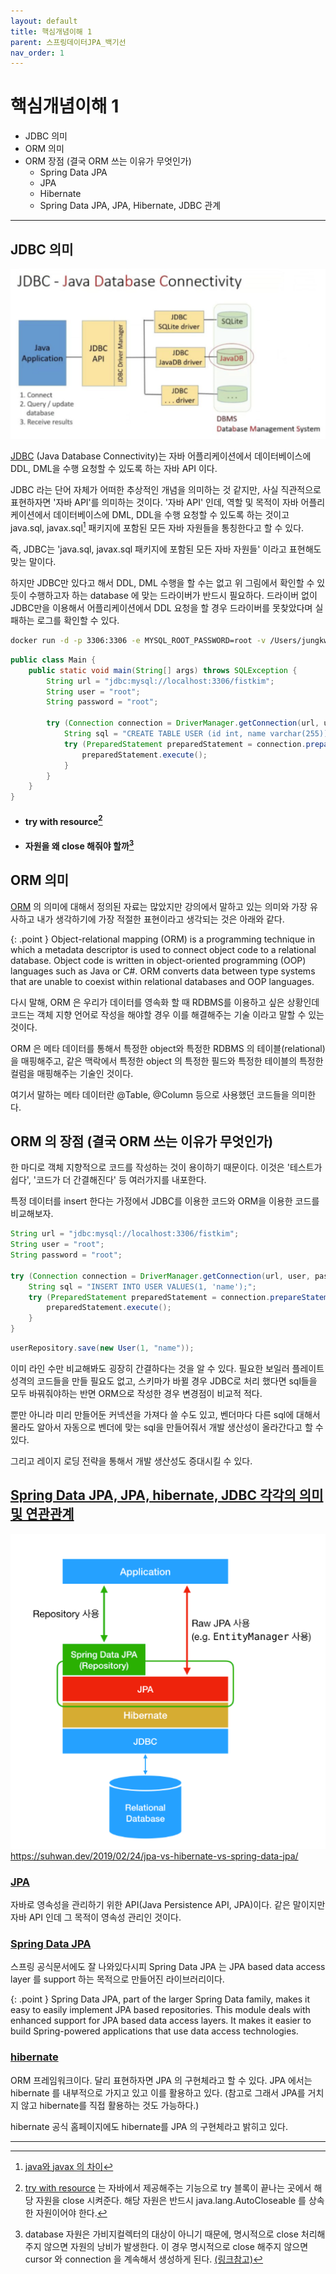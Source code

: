 ```yaml
---
layout: default
title: 핵심개념이해 1
parent: 스프링데이터JPA_백기선
nav_order: 1
---
```


# 핵심개념이해 1

- JDBC 의미
- ORM 의미
- ORM 장점 (결국 ORM 쓰는 이유가 무엇인가)
  - Spring Data JPA
  - JPA
  - Hibernate
  - Spring Data JPA, JPA, Hibernate, JDBC 관계

----

## JDBC 의미

![](/images/concept-jdbc.png)

[JDBC] (Java Database Connectivity)는 자바 어플리케이션에서 데이터베이스에 DDL, DML을 수행 요청할 수 있도록 하는 자바 API 이다.

JDBC 라는 단어 자체가 어떠한 추상적인 개념을 의미하는 것 같지만, 사실 직관적으로 표현하자면 '자바 API'를 의미하는 것이다.
'자바 API' 인데, 역할 및 목적이 자바 어플리케이션에서 데이터베이스에 DML, DDL을 수행 요청할 수 있도록 하는 것이고 
java.sql, javax.sql[^1] 패키지에 포함된 모든 자바 자원들을 통칭한다고 할 수 있다.

즉, JDBC는 'java.sql, javax.sql 패키지에 포함된 모든 자바 자원들' 이라고 표현해도 맞는 말이다.

하지만 JDBC만 있다고 해서 DDL, DML 수행을 할 수는 없고 위 그림에서 확인할 수 있듯이 수행하고자 하는 database 에 맞는 드라이버가 반드시 필요하다.
드라이버 없이 JDBC만을 이용해서 어플리케이션에서 DDL 요청을 할 경우 드라이버를 못찾았다며 실패하는 로그를 확인할 수 있다.

```bash
docker run -d -p 3306:3306 -e MYSQL_ROOT_PASSWORD=root -v /Users/jungkwonkim/Lab/Database:/var/lib/mysql --name mysql-local mysql
```

```java
public class Main {
    public static void main(String[] args) throws SQLException {
        String url = "jdbc:mysql://localhost:3306/fistkim";
        String user = "root";
        String password = "root";

        try (Connection connection = DriverManager.getConnection(url, user, password)) {
            String sql = "CREATE TABLE USER (id int, name varchar(255));";
            try (PreparedStatement preparedStatement = connection.prepareStatement(sql)) {
                preparedStatement.execute();
            }
        }
    }
}
```
* #### try with resource[^2]
* #### 자원을 왜 close 해줘야 할까[^3]

## ORM 의미

[ORM] 의 의미에 대해서 정의된 자료는 많았지만 강의에서 말하고 있는 의미와 가장 유사하고 내가 생각하기에 가장 적절한 표현이라고 생각되는 것은 아래와 같다.

{: .point }
Object-relational mapping (ORM) is a programming technique in which a metadata descriptor is used to connect object code to a relational database.
Object code is written in object-oriented programming (OOP) languages such as Java or C#.
ORM converts data between type systems that are unable to coexist within relational databases and OOP languages.

다시 말해, ORM 은 우리가 데이터를 영속화 할 때 RDBMS를 이용하고 싶은 상황인데 코드는 객체 지향 언어로 작성을 해야할 경우 이를 해결해주는 기술 이라고 말할 수 있는 것이다.

ORM 은 메타 데이터를 통해서 특정한 object와 특정한 RDBMS 의 테이블(relational) 을 매핑해주고,
같은 맥락에서 특정한 object 의 특정한 필드와 특정한 테이블의 특정한 컬럼을 매핑해주는 기술인 것이다.

여기서 말하는 메타 데이터란 @Table, @Column 등으로 사용했던 코드들을 의미한다.

## ORM 의 장점 (결국 ORM 쓰는 이유가 무엇인가)

한 마디로 객체 지향적으로 코드를 작성하는 것이 용이하기 때문이다. 이것은 '테스트가 쉽다', '코드가 더 간결해진다' 등 여러가지를 내포한다.

특정 데이터를 insert 한다는 가정에서 JDBC를 이용한 코드와 ORM을 이용한 코드를 비교해보자.
```java
String url = "jdbc:mysql://localhost:3306/fistkim";
String user = "root";
String password = "root";

try (Connection connection = DriverManager.getConnection(url, user, password)) {
    String sql = "INSERT INTO USER VALUES(1, 'name');";
    try (PreparedStatement preparedStatement = connection.prepareStatement(sql)) {
        preparedStatement.execute();
    }
}
```
```java
userRepository.save(new User(1, "name"));
```
이미 라인 수만 비교해봐도 굉장히 간결하다는 것을 알 수 있다. 필요한 보일러 플레이트 성격의 코드들을 만들 필요도 없고,
스키마가 바뀔 경우 JDBC로 처리 했다면 sql들을 모두 바꿔줘야하는 반면 ORM으로 작성한 경우 변경점이 비교적 적다.

뿐만 아니라 미리 만들어둔 커넥션을 가져다 쓸 수도 있고, 벤더마다 다른 sql에 대해서 몰라도 알아서 자동으로 벤더에 맞는 sql을
만들어줘서 개발 생산성이 올라간다고 할 수 있다.

그리고 레이지 로딩 전략을 통해서 개발 생산성도 증대시킬 수 있다.

## [Spring Data JPA, JPA, hibernate, JDBC 각각의 의미 및 연관관계]

![](/images/concept-jpa-flow.png)
https://suhwan.dev/2019/02/24/jpa-vs-hibernate-vs-spring-data-jpa/

### [JPA]
자바로 영속성을 관리하기 위한 API(Java Persistence API, JPA)이다. 같은 말이지만 자바 API 인데 그 목적이 영속성 관리인 것이다.

### [Spring Data JPA]
스프링 공식문서에도 잘 나와있다시피 Spring Data JPA 는 JPA based data access layer 를 support 하는 목적으로 만들어진 라이브러리이다.

{: .point }
Spring Data JPA, part of the larger Spring Data family, makes it easy to easily implement JPA based repositories.
This module deals with enhanced support for JPA based data access layers.
It makes it easier to build Spring-powered applications that use data access technologies.

### [hibernate]
ORM 프레임워크이다. 달리 표현하자면 JPA 의 구현체라고 할 수 있다. JPA 에서는 hibernate 를 내부적으로 가지고 있고 이를 활용하고 있다.
(참고로 그래서 JPA를 거치지 않고 hibernate를 직접 활용하는 것도 가능하다.)

hibernate 공식 홈페이지에도 hibernate를 JPA 의 구현체라고 밝히고 있다.

----
[^1]: [java와 javax 의 차이](https://uniksy1106.tistory.com/172)
[^2]: [try with resource](https://docs.oracle.com/javase/tutorial/essential/exceptions/tryResourceClose.html) 는 자바에서 제공해주는 기능으로 try 블록이 끝나는 곳에서 해당 자원을 close 시켜준다. 해당 자원은 반드시 java.lang.AutoCloseable 를 상속한 자원이어야 한다.
[^3]: database 자원은 가비지컬렉터의 대상이 아니기 때문에, 명시적으로 close 처리해주지 않으면 자원의 낭비가 발생한다. 이 경우 명시적으로 close 해주지 않으면 cursor 와 connection 을 계속해서 생성하게 된다. [(링크참고)](https://stackoverflow.com/questions/7652050/why-do-i-need-to-use-finally-to-close-resources)

[JDBC]: https://ko.wikipedia.org/wiki/JDBC
[ORM]: https://www.techopedia.com/definition/24200/object-relational-mapping--orm
[Spring Data JPA, JPA, hibernate, JDBC 각각의 의미 및 연관관계]: https://suhwan.dev/2019/02/24/jpa-vs-hibernate-vs-spring-data-jpa/
[JPA]: https://ko.wikipedia.org/wiki/%EC%9E%90%EB%B0%94_%ED%8D%BC%EC%8B%9C%EC%8A%A4%ED%84%B4%EC%8A%A4_API
[Spring Data JPA]: https://spring.io/projects/spring-data-jpa
[hibernate]: https://hibernate.org/orm/